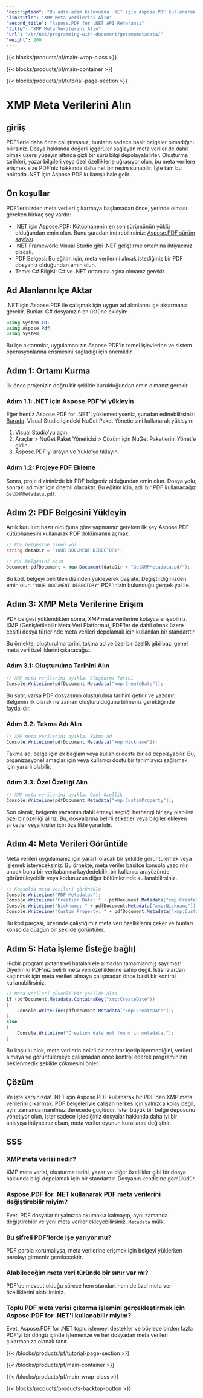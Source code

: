 ```yaml
---
"description": "Bu adım adım kılavuzda .NET için Aspose.PDF kullanarak PDF'lerden XMP meta verilerini nasıl çıkaracağınızı öğrenin. PDF belgelerinizden kolayca değerli içgörüler elde edin."
"linktitle": "XMP Meta Verilerini Alın"
"second_title": "Aspose.PDF for .NET API Referansı"
"title": "XMP Meta Verilerini Alın"
"url": "/tr/net/programming-with-document/getxmpmetadata/"
"weight": 200
---
```


{{< blocks/products/pf/main-wrap-class >}}

{{< blocks/products/pf/main-container >}}

{{< blocks/products/pf/tutorial-page-section >}}

# XMP Meta Verilerini Alın

## giriiş

PDF'lerle daha önce çalıştıysanız, bunların sadece basit belgeler olmadığını bilirsiniz. Dosya hakkında değerli içgörüler sağlayan meta veriler de dahil olmak üzere yüzeyin altında gizli bir sürü bilgi depolayabilirler. Oluşturma tarihleri, yazar bilgileri veya özel özelliklerle uğraşıyor olun, bu meta verilere erişmek size PDF'niz hakkında daha net bir resim sunabilir. İşte tam bu noktada .NET için Aspose.PDF kullanışlı hale gelir.

## Ön koşullar

PDF'lerinizden meta verileri çıkarmaya başlamadan önce, yerinde olması gereken birkaç şey vardır:

- .NET için Aspose.PDF: Kütüphanenin en son sürümünün yüklü olduğundan emin olun. Bunu şuradan indirebilirsiniz: [Aspose.PDF sürüm sayfası](https://releases.aspose.com/pdf/net/).
- .NET Framework: Visual Studio gibi .NET geliştirme ortamına ihtiyacınız olacak.
- PDF Belgesi: Bu eğitim için, meta verilerini almak istediğiniz bir PDF dosyanız olduğundan emin olun.
- Temel C# Bilgisi: C# ve .NET ortamına aşina olmanız gerekir.

## Ad Alanlarını İçe Aktar

.NET için Aspose.PDF ile çalışmak için uygun ad alanlarını içe aktarmanız gerekir. Bunları C# dosyanızın en üstüne ekleyin:

```csharp
using System.IO;
using Aspose.Pdf;
using System;
```

Bu içe aktarımlar, uygulamanızın Aspose.PDF'in temel işlevlerine ve sistem operasyonlarına erişmesini sağladığı için önemlidir.

## Adım 1: Ortamı Kurma

İlk önce projenizin doğru bir şekilde kurulduğundan emin olmanız gerekir.

### Adım 1.1: .NET için Aspose.PDF'yi yükleyin

Eğer henüz Aspose.PDF for .NET'i yüklemediyseniz, şuradan edinebilirsiniz: [Burada](https://releases.aspose.com/pdf/net/). Visual Studio içindeki NuGet Paket Yöneticisini kullanarak yükleyin:

1. Visual Studio’yu açın.
2. Araçlar > NuGet Paket Yöneticisi > Çözüm için NuGet Paketlerini Yönet'e gidin.
3. Aspose.PDF'yi arayın ve Yükle'ye tıklayın.

### Adım 1.2: Projeye PDF Ekleme

Sonra, proje dizininizde bir PDF belgeniz olduğundan emin olun. Dosya yolu, sonraki adımlar için önemli olacaktır. Bu eğitim için, adlı bir PDF kullanacağız `GetXMPMetadata.pdf`.

## Adım 2: PDF Belgesini Yükleyin

Artık kurulum hazır olduğuna göre yapmamız gereken ilk şey Aspose.PDF kütüphanesini kullanarak PDF dokümanını açmak.

```csharp
// PDF belgesine giden yol
string dataDir = "YOUR DOCUMENT DIRECTORY";

// PDF belgesini açın
Document pdfDocument = new Document(dataDir + "GetXMPMetadata.pdf");
```

Bu kod, belgeyi belirtilen dizinden yükleyerek başlatır. Değiştirdiğinizden emin olun `"YOUR DOCUMENT DIRECTORY"` PDF'inizin bulunduğu gerçek yol ile.

## Adım 3: XMP Meta Verilerine Erişim

PDF belgesi yüklendikten sonra, XMP meta verilerine kolayca erişebiliriz. XMP (Genişletilebilir Meta Veri Platformu), PDF'ler de dahil olmak üzere çeşitli dosya türlerinde meta verileri depolamak için kullanılan bir standarttır.

Bu örnekte, oluşturulma tarihi, takma ad ve özel bir özellik gibi bazı genel meta veri özelliklerini çıkaracağız.

### Adım 3.1: Oluşturulma Tarihini Alın

```csharp
// XMP meta verilerini ayıkla: Oluşturma Tarihi
Console.WriteLine(pdfDocument.Metadata["xmp:CreateDate"]);
```

Bu satır, varsa PDF dosyasının oluşturulma tarihini getirir ve yazdırır. Belgenin ilk olarak ne zaman oluşturulduğunu bilmeniz gerektiğinde faydalıdır.

### Adım 3.2: Takma Adı Alın

```csharp
// XMP meta verilerini ayıkla: Takma ad
Console.WriteLine(pdfDocument.Metadata["xmp:Nickname"]);
```

Takma ad, belge için ek bağlam veya kullanıcı dostu bir ad depolayabilir. Bu, organizasyonel amaçlar için veya kullanıcı dostu bir tanımlayıcı sağlamak için yararlı olabilir.

### Adım 3.3: Özel Özelliği Alın

```csharp
// XMP meta verilerini ayıkla: Özel Özellik
Console.WriteLine(pdfDocument.Metadata["xmp:CustomProperty"]);
```

Son olarak, belgenin yazarının dahil etmeyi seçtiği herhangi bir şey olabilen özel bir özelliği alırız. Bu, dosyalarına belirli etiketler veya bilgiler ekleyen şirketler veya kişiler için özellikle yararlıdır.

## Adım 4: Meta Verileri Görüntüle

Meta verileri uygulamanız için yararlı olacak bir şekilde görüntülemek veya işlemek isteyeceksiniz. Bu örnekte, meta veriler basitçe konsola yazdırılır, ancak bunu bir veritabanına kaydedebilir, bir kullanıcı arayüzünde görüntüleyebilir veya kodunuzun diğer bölümlerinde kullanabilirsiniz.

```csharp
// Konsolda meta verileri görüntüle
Console.WriteLine("PDF Metadata:");
Console.WriteLine("Creation Date: " + pdfDocument.Metadata["xmp:CreateDate"]);
Console.WriteLine("Nickname: " + pdfDocument.Metadata["xmp:Nickname"]);
Console.WriteLine("Custom Property: " + pdfDocument.Metadata["xmp:CustomProperty"]);
```

Bu kod parçası, üzerinde çalıştığımız meta veri özelliklerini çeker ve bunları konsolda düzgün bir şekilde görüntüler.

## Adım 5: Hata İşleme (İsteğe bağlı)

Hiçbir program potansiyel hataları ele almadan tamamlanmış sayılmaz! Diyelim ki PDF'niz belirli meta veri özelliklerine sahip değil. İstisnalardan kaçınmak için meta verileri almaya çalışmadan önce basit bir kontrol kullanabilirsiniz.

```csharp
// Meta verileri güvenli bir şekilde alın
if (pdfDocument.Metadata.ContainsKey("xmp:CreateDate"))
{
    Console.WriteLine(pdfDocument.Metadata["xmp:CreateDate"]);
}
else
{
    Console.WriteLine("Creation date not found in metadata.");
}
```

Bu koşullu blok, meta verilerin belirli bir anahtar içerip içermediğini, verileri almaya ve görüntülemeye çalışmadan önce kontrol ederek programınızın beklenmedik şekilde çökmesini önler.

## Çözüm

Ve işte karşınızda! .NET için Aspose.PDF kullanarak bir PDF'den XMP meta verilerini çıkarmak, PDF belgeleriyle çalışan herkes için yalnızca kolay değil, aynı zamanda inanılmaz derecede güçlüdür. İster büyük bir belge deposunu yönetiyor olun, ister sadece işlediğiniz dosyalar hakkında daha iyi bir anlayışa ihtiyacınız olsun, meta veriler oyunun kurallarını değiştirir.

## SSS

### XMP meta verisi nedir?
XMP meta verisi, oluşturma tarihi, yazar ve diğer özellikler gibi bir dosya hakkında bilgi depolamak için bir standarttır. Dosyanın kendisine gömülüdür.

### Aspose.PDF for .NET kullanarak PDF meta verilerini değiştirebilir miyim?
Evet, PDF dosyalarını yalnızca okumakla kalmayıp, aynı zamanda değiştirebilir ve yeni meta veriler ekleyebilirsiniz. `Metadata` mülk.

### Bu şifreli PDF'lerde işe yarıyor mu?
PDF parola korumalıysa, meta verilerine erişmek için belgeyi yüklerken parolayı girmeniz gerekecektir.

### Alabileceğim meta veri türünde bir sınır var mı?
PDF'de mevcut olduğu sürece hem standart hem de özel meta veri özelliklerini alabilirsiniz.

### Toplu PDF meta verisi çıkarma işlemini gerçekleştirmek için Aspose.PDF for .NET'i kullanabilir miyim?
Evet, Aspose.PDF for .NET toplu işlemeyi destekler ve böylece birden fazla PDF'yi bir döngü içinde işlemenize ve her dosyadan meta verileri çıkarmanıza olanak tanır.

{{< /blocks/products/pf/tutorial-page-section >}}

{{< /blocks/products/pf/main-container >}}

{{< /blocks/products/pf/main-wrap-class >}}

{{< blocks/products/products-backtop-button >}}